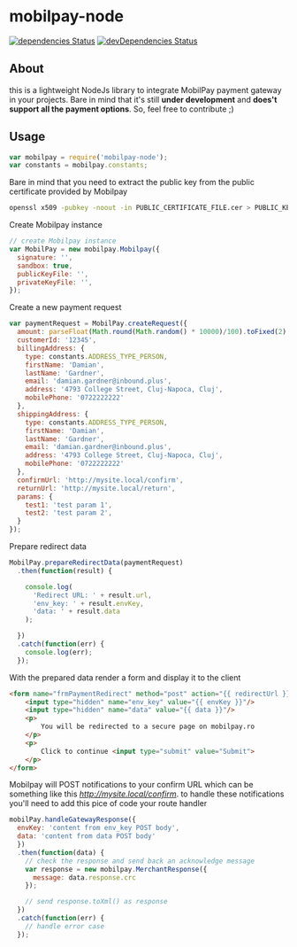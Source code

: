 # mobilpay-node

[![dependencies Status](https://david-dm.org/robi-richter/mobilpay-node/status.svg)](https://david-dm.org/robi-richter/mobilpay-node)
[![devDependencies Status](https://david-dm.org/robi-richter/mobilpay-node/dev-status.svg)](https://david-dm.org/robi-richter/mobilpay-node?type=dev)

## About
this is a lightweight NodeJs library to integrate MobilPay payment gateway in your projects.
Bare in mind that it's still **under development** and **does't support all the payment options**.
So, feel free to contribute ;)

## Usage

```javascript
var mobilpay = require('mobilpay-node');
var constants = mobilpay.constants;
```

Bare in mind that you need to extract the public key from the public certificate provided by Mobilpay

```bash
openssl x509 -pubkey -noout -in PUBLIC_CERTIFICATE_FILE.cer > PUBLIC_KEY.pem
```

Create Mobilpay instance
```javascript
// create Mobilpay instance
var MobilPay = new mobilpay.Mobilpay({
  signature: '',
  sandbox: true,
  publicKeyFile: '',
  privateKeyFile: '',
});
```
Create a new payment request
```javascript
var paymentRequest = MobilPay.createRequest({
  amount: parseFloat(Math.round(Math.random() * 10000)/100).toFixed(2),
  customerId: '12345',
  billingAddress: {
    type: constants.ADDRESS_TYPE_PERSON,
    firstName: 'Damian',
    lastName: 'Gardner',
    email: 'damian.gardner@inbound.plus',
    address: '4793 College Street, Cluj-Napoca, Cluj',
    mobilePhone: '0722222222'
  },
  shippingAddress: {
    type: constants.ADDRESS_TYPE_PERSON,
    firstName: 'Damian',
    lastName: 'Gardner',
    email: 'damian.gardner@inbound.plus',
    address: '4793 College Street, Cluj-Napoca, Cluj',
    mobilePhone: '0722222222'
  },
  confirmUrl: 'http://mysite.local/confirm',
  returnUrl: 'http://mysite.local/return',
  params: {
    test1: 'test param 1',
    test2: 'test param 2',
  }
});
```

Prepare redirect data
```javascript
MobilPay.prepareRedirectData(paymentRequest)
  .then(function(result) {

    console.log(
      'Redirect URL: ' + result.url,
      'env_key: ' + result.envKey,
      'data: ' + result.data
    );

  })
  .catch(function(err) {
    console.log(err);
  });
```

With the prepared data render a form and display it to the client

```html
<form name="frmPaymentRedirect" method="post" action="{{ redirectUrl }}">
    <input type="hidden" name="env_key" value="{{ envKey }}"/>
    <input type="hidden" name="data" value="{{ data }}"/>
    <p>
        You will be redirected to a secure page on mobilpay.ro
    </p>
    <p>
        Click to continue <input type="submit" value="Submit">
    </p>
</form>
```

Mobilpay will POST notifications to your confirm URL which can be something
like this *http://mysite.local/confirm*. to handle these notifications you'll need
to add this pice of code your route handler
```javascript
mobilPay.handleGatewayResponse({
  envKey: 'content from env_key POST body',
  data: 'content from data POST body'
  })
  .then(function(data) {
    // check the response and send back an acknowledge message
    var response = new mobilpay.MerchantResponse({
      message: data.response.crc
    });

    // send response.toXml() as response
  })
  .catch(function(err) {
    // handle error case
  });
```
